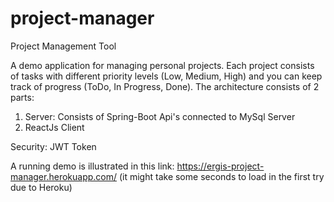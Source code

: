 # project-manager
Project Management Tool

A demo application for managing personal projects. Each project consists of tasks with different priority levels (Low, Medium, High) and you can keep track of progress (ToDo, In Progress, Done).
The architecture consists of 2 parts:
1. Server: Consists of Spring-Boot Api's connected to MySql Server
2. ReactJs Client

Security: JWT Token

A running demo is illustrated in this link: https://ergis-project-manager.herokuapp.com/ (it might take some seconds to load in the first try due to Heroku)
